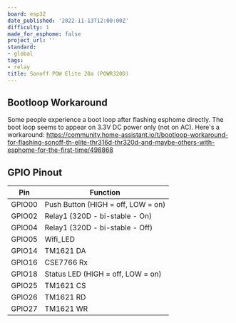 ```yaml
---
board: esp32
date_published: '2022-11-13T12:00:00Z'
difficulty: 1
made_for_esphome: false
project_url: ''
standard:
- global
tags:
- relay
title: Sonoff POW Elite 20a (POWR320D)
---
```


## Bootloop Workaround

Some people experience a boot loop after flashing esphome directly. The boot loop seems to appear on 3.3V DC power only (not on AC). Here's a workaround: https://community.home-assistant.io/t/bootloop-workaround-for-flashing-sonoff-th-elite-thr316d-thr320d-and-maybe-others-with-esphome-for-the-first-time/498868

## GPIO Pinout

| Pin    | Function                           |
| ------ | ---------------------------------- |
| GPIO00 | Push Button (HIGH = off, LOW = on) |
| GPIO02 | Relay1 (320D - bi-stable - On)     |
| GPIO04 | Relay1 (320D - bi-stable - Off)    |
| GPIO05 | Wifi_LED                           |
| GPIO14 | TM1621 DA                          |
| GPIO16 | CSE7766 Rx                         |
| GPIO18 | Status LED (HIGH = off, LOW = on)  |
| GPIO25 | TM1621 CS                          |
| GPIO26 | TM1621 RD                          |
| GPIO27 | TM1621 WR                          |